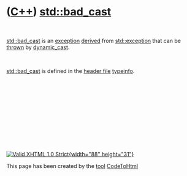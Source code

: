 



 

 

 

 

 

([C++](Cpp.htm)) [std::bad\_cast](CppBad_cast.htm)
==================================================

 

[std::bad\_cast](CppBad_cast.htm) is an [exception](CppException.htm)
[derived](CppDerivedClass.htm) from [std::exception](CppException.htm)
that can be [thrown](CppThrow.htm) by
[dynamic\_cast](CppDynamic_cast.htm).

 

[std::bad\_cast](CppBad_cast.htm) is defined in the [header
file](CppHeaderFile.htm) [typeinfo](CppTypeinfoH.htm).

 

 

 

 

 





 

[![Valid XHTML 1.0 Strict](valid-xhtml10.png){width="88"
height="31"}](http://validator.w3.org/check?uri=referer)

This page has been created by the [tool](Tools.htm)
[CodeToHtml](ToolCodeToHtml.htm)
